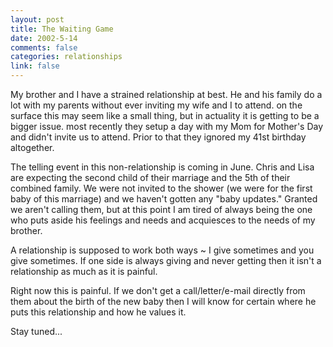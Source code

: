 ```yaml
--- 
layout: post
title: The Waiting Game
date: 2002-5-14
comments: false
categories: relationships
link: false
---
```

My brother and I have a strained relationship at best. He and his family do a lot with my parents without ever inviting my wife and I to attend. on the surface this may seem like a small thing, but in actuality it is getting to be a bigger issue. most recently they setup a day with my Mom for Mother's Day and didn't invite us to attend. Prior to that they ignored my 41st birthday altogether.

The telling event in this non-relationship is coming in June. Chris and Lisa are expecting the second child of their marriage and the 5th of their combined family. We were not invited to the shower (we were for the first baby of this marriage) and we haven't gotten any "baby updates." Granted we aren't calling them, but at this point I am tired of always being the one who puts aside his feelings and needs and acquiesces to the needs of my brother.

A relationship is supposed to work both ways ~ I give sometimes and you give sometimes. If one side is always giving and never getting then it isn't a relationship as much as it is painful.

Right now this is painful. If we don't get a call/letter/e-mail directly from them about the birth of the new baby then I will know for certain where he puts this relationship and how he values it.

Stay tuned...
